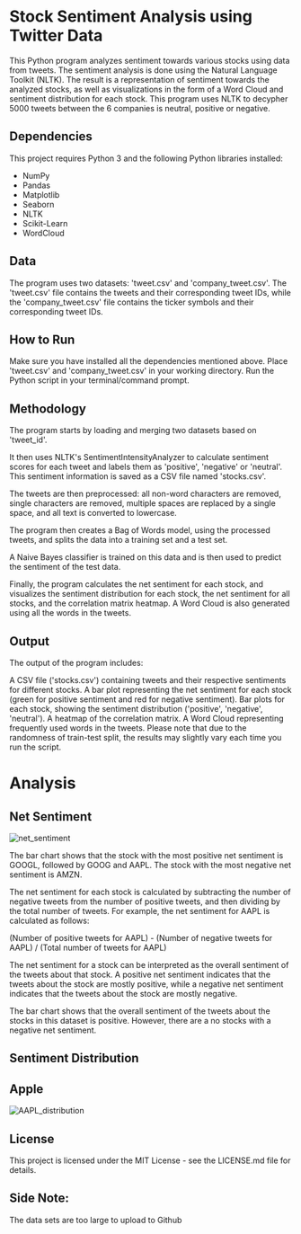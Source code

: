 # Stock Sentiment Analysis using Twitter Data
This Python program analyzes sentiment towards various stocks using data from tweets. The sentiment analysis is done using the Natural Language Toolkit (NLTK). The result is a representation of sentiment towards the analyzed stocks, as well as visualizations in the form of a Word Cloud and sentiment distribution for each stock. This program uses NLTK to decypher 5000 tweets between the 6 companies is neutral, positive or negative.

## Dependencies
This project requires Python 3 and the following Python libraries installed:

- NumPy
- Pandas
- Matplotlib
- Seaborn
- NLTK
- Scikit-Learn
- WordCloud

## Data
The program uses two datasets: 'tweet.csv' and 'company_tweet.csv'. The 'tweet.csv' file contains the tweets and their corresponding tweet IDs, while the 'company_tweet.csv' file contains the ticker symbols and their corresponding tweet IDs.

## How to Run
Make sure you have installed all the dependencies mentioned above.
Place 'tweet.csv' and 'company_tweet.csv' in your working directory.
Run the Python script in your terminal/command prompt.
## Methodology
The program starts by loading and merging two datasets based on 'tweet_id'.

It then uses NLTK's SentimentIntensityAnalyzer to calculate sentiment scores for each tweet and labels them as 'positive', 'negative' or 'neutral'. This sentiment information is saved as a CSV file named 'stocks.csv'.

The tweets are then preprocessed: all non-word characters are removed, single characters are removed, multiple spaces are replaced by a single space, and all text is converted to lowercase.

The program then creates a Bag of Words model, using the processed tweets, and splits the data into a training set and a test set.

A Naive Bayes classifier is trained on this data and is then used to predict the sentiment of the test data.

Finally, the program calculates the net sentiment for each stock, and visualizes the sentiment distribution for each stock, the net sentiment for all stocks, and the correlation matrix heatmap. A Word Cloud is also generated using all the words in the tweets.

## Output
The output of the program includes:

A CSV file ('stocks.csv') containing tweets and their respective sentiments for different stocks.
A bar plot representing the net sentiment for each stock (green for positive sentiment and red for negative sentiment).
Bar plots for each stock, showing the sentiment distribution ('positive', 'negative', 'neutral').
A heatmap of the correlation matrix.
A Word Cloud representing frequently used words in the tweets.
Please note that due to the randomness of train-test split, the results may slightly vary each time you run the script.

# Analysis

## Net Sentiment 

![net_sentiment](https://github.com/WillNaf/Twitter_sentiment/assets/118142412/1cd78739-fc14-4e85-bfd0-c666e4e55b00)

The bar chart shows that the stock with the most positive net sentiment is GOOGL, followed by GOOG and AAPL. The stock with the most negative net sentiment is AMZN.

The net sentiment for each stock is calculated by subtracting the number of negative tweets from the number of positive tweets, and then dividing by the total number of tweets. For example, the net sentiment for AAPL is calculated as follows:

(Number of positive tweets for AAPL) - (Number of negative tweets for AAPL) / (Total number of tweets for AAPL)

The net sentiment for a stock can be interpreted as the overall sentiment of the tweets about that stock. A positive net sentiment indicates that the tweets about the stock are mostly positive, while a negative net sentiment indicates that the tweets about the stock are mostly negative.

The bar chart shows that the overall sentiment of the tweets about the stocks in this dataset is positive. However, there are a no stocks with a negative net sentiment.

## Sentiment Distribution

## Apple
![AAPL_distribution](https://github.com/WillNaf/Twitter_sentiment/assets/118142412/ebce896f-fe40-46e7-99a7-665c6f4014a2)


## License
This project is licensed under the MIT License - see the LICENSE.md file for details.

## Side Note: 
The data sets are too large to upload to Github 
